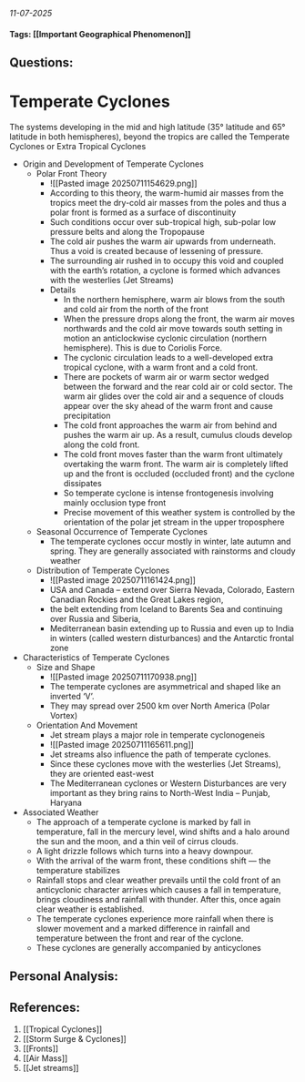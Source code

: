 *11-07-2025*
#### Tags: [[Important Geographical Phenomenon]]


## Questions:



# Temperate Cyclones

The systems developing in the mid and high latitude (35° latitude and 65° latitude in both hemispheres), beyond the tropics are called the Temperate Cyclones or Extra Tropical Cyclones

- Origin and Development of Temperate Cyclones
	- Polar Front Theory 
		- ![[Pasted image 20250711154629.png]]
		- According to this theory, the warm-humid air masses from the tropics meet the dry-cold air masses from the poles and thus a polar front is formed as a surface of discontinuity
		- Such conditions occur over sub-tropical high, sub-polar low pressure belts and along the Tropopause
		- The cold air pushes the warm air upwards from underneath. Thus a void is created because of lessening of pressure. 
		- The surrounding air rushed in to occupy this void and coupled with the earth’s rotation, a cyclone is formed which advances with the westerlies (Jet Streams)
		- Details
			- In the northern hemisphere, warm air blows from the south and cold air from the north of the front
			- When the pressure drops along the front, the warm air moves northwards and the cold air move towards south setting in motion an anticlockwise cyclonic circulation (northern hemisphere). This is due to Coriolis Force.
			- The cyclonic circulation leads to a well-developed extra tropical cyclone, with a warm front and a cold front.
			- There are pockets of warm air or warm sector wedged between the forward and the rear cold air or cold sector. The warm air glides over the cold air and a sequence of clouds appear over the sky ahead of the warm front and cause precipitation
			- The cold front approaches the warm air from behind and pushes the warm air up. As a result, cumulus clouds develop along the cold front. 
			- The cold front moves faster than the warm front ultimately overtaking the warm front. The warm air is completely lifted up and the front is occluded (occluded front) and the cyclone dissipates
			- So temperate cyclone is intense frontogenesis involving mainly occlusion type front
			- Precise movement of this weather system is controlled by the orientation of the polar jet stream in the upper troposphere
	- Seasonal Occurrence of Temperate Cyclones
		- The temperate cyclones occur mostly in winter, late autumn and spring. They are generally associated with rainstorms and cloudy weather
	- Distribution of Temperate Cyclones
		- ![[Pasted image 20250711161424.png]]
		- USA and Canada – extend over Sierra Nevada, Colorado, Eastern Canadian Rockies and the Great Lakes region,
		- the belt extending from Iceland to Barents Sea and continuing over Russia and Siberia,
		- Mediterranean basin extending up to Russia and even up to India in winters (called western disturbances) and the Antarctic frontal zone
- Characteristics of Temperate Cyclones
	- Size and Shape
		- ![[Pasted image 20250711170938.png]]
		- The temperate cyclones are asymmetrical and shaped like an inverted ‘V’.
		- They may spread over 2500 km over North America (Polar Vortex)
	- Orientation And Movement
		- Jet stream plays a major role in temperate cyclonogeneis
		- ![[Pasted image 20250711165611.png]]
		- Jet streams also influence the path of temperate cyclones.
		- Since these cyclones move with the westerlies (Jet Streams), they are oriented east-west
		- The Mediterranean cyclones or Western Disturbances are very important as they bring rains to North-West India – Punjab, Haryana
- Associated Weather
	- The approach of a temperate cyclone is marked by fall in temperature, fall in the mercury level, wind shifts and a halo around the sun and the moon, and a thin veil of cirrus clouds.
	- A light drizzle follows which turns into a heavy downpour. 
	- With the arrival of the warm front, these conditions shift — the temperature stabilizes
	- Rainfall stops and clear weather prevails until the cold front of an anticyclonic character arrives which causes a fall in temperature, brings cloudiness and rainfall with thunder. After this, once again clear weather is established.
	- The temperate cyclones experience more rainfall when there is slower movement and a marked difference in rainfall and temperature between the front and rear of the cyclone.
	- These cyclones are generally accompanied by anticyclones




## Personal Analysis:


## References:

1. [[Tropical Cyclones]]
2. [[Storm Surge & Cyclones]]
3. [[Fronts]]
4. [[Air Mass]]
5. [[Jet streams]]